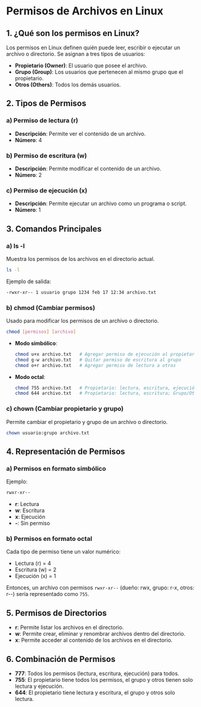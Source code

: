 # Permisos de Archivos en Linux

## 1. ¿Qué son los permisos en Linux?

Los permisos en Linux definen quién puede leer, escribir o ejecutar un archivo o directorio. Se asignan a tres tipos de usuarios:

- **Propietario (Owner)**: El usuario que posee el archivo.
- **Grupo (Group)**: Los usuarios que pertenecen al mismo grupo que el propietario.
- **Otros (Others)**: Todos los demás usuarios.

## 2. Tipos de Permisos

### a) Permiso de lectura (r)

- **Descripción**: Permite ver el contenido de un archivo.
- **Número**: 4

### b) Permiso de escritura (w)

- **Descripción**: Permite modificar el contenido de un archivo.
- **Número**: 2

### c) Permiso de ejecución (x)

- **Descripción**: Permite ejecutar un archivo como un programa o script.
- **Número**: 1

## 3. Comandos Principales

### a) **ls -l**

Muestra los permisos de los archivos en el directorio actual.

```bash
ls -l
```

Ejemplo de salida:

```bash
-rwxr-xr-- 1 usuario grupo 1234 feb 17 12:34 archivo.txt
```

### b) **chmod** (Cambiar permisos)

Usado para modificar los permisos de un archivo o directorio.

```bash
chmod [permisos] [archivo]
```

- **Modo simbólico**:
    
    ```bash
    chmod u+x archivo.txt   # Agregar permiso de ejecución al propietario
    chmod g-w archivo.txt   # Quitar permiso de escritura al grupo
    chmod o+r archivo.txt   # Agregar permiso de lectura a otros
    ```
    
- **Modo octal**:
    
    ```bash
    chmod 755 archivo.txt   # Propietario: lectura, escritura, ejecución; Grupo/Otros: lectura, ejecución
    chmod 644 archivo.txt   # Propietario: lectura, escritura; Grupo/Otros: lectura
    ```
    

### c) **chown** (Cambiar propietario y grupo)

Permite cambiar el propietario y grupo de un archivo o directorio.

```bash
chown usuario:grupo archivo.txt
```

## 4. Representación de Permisos

### a) **Permisos en formato simbólico**

Ejemplo:

```bash
rwxr-xr--
```

- **r**: Lectura
- **w**: Escritura
- **x**: Ejecución
- **-**: Sin permiso

### b) **Permisos en formato octal**

Cada tipo de permiso tiene un valor numérico:

- Lectura (r) = 4
- Escritura (w) = 2
- Ejecución (x) = 1

Entonces, un archivo con permisos `rwxr-xr--` (dueño: rwx, grupo: r-x, otros: r--) sería representado como `755`.

## 5. Permisos de Directorios

- **r**: Permite listar los archivos en el directorio.
- **w**: Permite crear, eliminar y renombrar archivos dentro del directorio.
- **x**: Permite acceder al contenido de los archivos en el directorio.

## 6. Combinación de Permisos

- **777**: Todos los permisos (lectura, escritura, ejecución) para todos.
- **755**: El propietario tiene todos los permisos, el grupo y otros tienen solo lectura y ejecución.
- **644**: El propietario tiene lectura y escritura, el grupo y otros solo lectura.